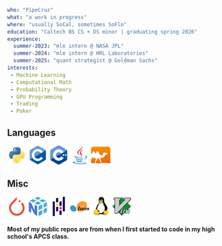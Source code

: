 ```yaml
who: "PipeCruz"
what: "a work in progress"
where: "usually SoCal, sometimes SoFlo"
education: "Caltech BS CS + DS minor | graduating spring 2026"
experience:
  summer-2023: "mle intern @ NASA JPL"
  summer-2024: "mle intern @ HRL Laboratories" 
  summer-2025: "quant strategist @ Goldman Sachs"
interests:
 - Machine Learning
 - Computational Math
 - Probability Theory
 - GPU Programming
 - Trading
 - Poker 
```

<h2>Languages</h2>
<p align="left">
<img src="https://github.com/devicons/devicon/blob/v2.16.0/icons/python/python-original.svg" alt="python" width="45" height="45"/>
<img src="https://github.com/devicons/devicon/blob/v2.16.0/icons/c/c-original.svg" alt="c" width="45" height="45"/>
<img src="https://github.com/devicons/devicon/blob/v2.16.0/icons/cplusplus/cplusplus-original.svg" alt="c++" width="45" height="45"/>
<img src="https://github.com/devicons/devicon/blob/v2.16.0/icons/java/java-original.svg" alt="java" width="45" height="45"/>
<img src="https://github.com/devicons/devicon/blob/v2.16.0/icons/ocaml/ocaml-original.svg" alt="ocaml" width="45" height="45"/>
</p>

<h2>Misc</h2>
<p align="left">
<img src="https://github.com/devicons/devicon/blob/v2.16.0/icons/pytorch/pytorch-original.svg" alt="pytorch" width="45" height="45"/>
<img src="https://github.com/devicons/devicon/blob/v2.16.0/icons/numpy/numpy-original.svg" alt="numpy" width="45" height="45"/>
<img src="https://github.com/devicons/devicon/blob/v2.16.0/icons/pandas/pandas-original.svg" alt="pandas" width="45" height="45"/>
<img src="https://github.com/devicons/devicon/blob/v2.16.0/icons/scikitlearn/scikitlearn-original.svg" alt="sklearn" width="45" height="45"/>
<img src="https://github.com/devicons/devicon/blob/v2.16.0/icons/linux/linux-original.svg" alt="linux" width="45" height="45"/>

<img src="https://github.com/devicons/devicon/blob/v2.16.0/icons/vim/vim-original.svg" alt="vim" width="45" height="45"/>
</p>

<h4>Most of my public repos are from when I first started to code in my high school's APCS class.</h4>

